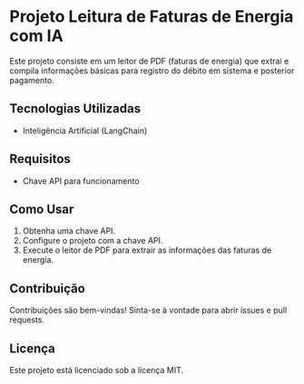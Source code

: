 # Projeto Leitura de Faturas de Energia com IA

Este projeto consiste em um leitor de PDF (faturas de energia) que extrai e compila informações básicas para registro do débito em sistema e posterior pagamento. 

## Tecnologias Utilizadas
- Inteligência Artificial (LangChain)

## Requisitos
- Chave API para funcionamento

## Como Usar
1. Obtenha uma chave API.
2. Configure o projeto com a chave API.
3. Execute o leitor de PDF para extrair as informações das faturas de energia.

## Contribuição
Contribuições são bem-vindas! Sinta-se à vontade para abrir issues e pull requests.

## Licença
Este projeto está licenciado sob a licença MIT.